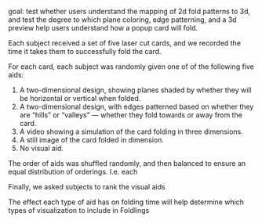 goal: test whether users understand the mapping of 2d fold patterns to 3d, and test the degree to which plane coloring, edge patterning, and a 3d preview help users understand how a popup card will fold.

Each subject received a set of five laser cut cards, and we recorded the time it takes them to successfully fold the card.   

 For each card, each subject was randomly given one of of the following five aids:

1) A two-dimensional design, showing planes shaded by whether they will be horizontal or vertical when folded.
2) A two-dimensional design, with edges patterned based on whether they are “hills” or “valleys” — whether they fold towards or away from the card.
3) A video showing a simulation of the card folding in three dimensions.
4) A still image of the card folded in dimension.
5) No visual aid.

The order of aids was shuffled randomly, and then balanced to ensure an equal distribution of orderings.  I.e. each  

Finally, we asked subjects to rank the visual aids

The effect each type of aid has on folding time will help determine which types of visualization to include in Foldlings

